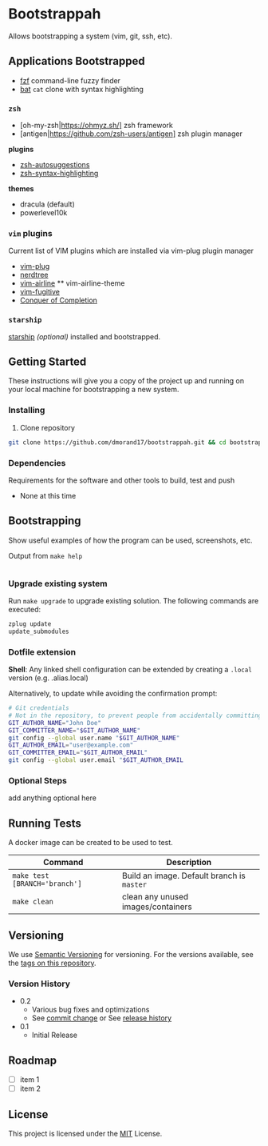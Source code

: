# Bootstrappah

Allows bootstrapping a system (vim, git, ssh, etc).

## Applications Bootstrapped

* [fzf](https://github.com/junegunn/fzf) command-line fuzzy finder
* [bat](https://github.com/sharkdp/bat) `cat` clone with syntax highlighting

### `zsh`

* [oh-my-zsh|https://ohmyz.sh/] zsh framework
* [antigen|https://github.com/zsh-users/antigen] zsh plugin manager

**plugins**
* [zsh-autosuggestions](https://github.com/zsh-users/zsh-autosuggestions.git)
* [zsh-syntax-highlighting](https://github.com/zsh-users/zsh-syntax-highlighting.git)

**themes**
* dracula (default)
* powerlevel10k

### `vim` plugins

Current list of VIM plugins which are installed via vim-plug plugin manager
* [vim-plug](https://github.com/junegunn/vim-plug)
* [nerdtree](https://github.com/preservim/nerdtree)
* [vim-airline](https://github.com/vim-airline/vim-airline)
** vim-airline-theme
* [vim-fugitive](https://github.com/tpope/vim-fugitive)
* [Conquer of Completion](https://github.com/neoclide/coc.nvim)

### `starship`
[starship](https://starship.rs/) _(optional)_ installed and bootstrapped.

## Getting Started

These instructions will give you a copy of the project up and running on
your local machine for bootstrapping a new system.

### Installing

1.  Clone repository
```bash
git clone https://github.com/dmorand17/bootstrappah.git && cd bootstrappah
```

### Dependencies

Requirements for the software and other tools to build, test and push
- None at this time

## Bootstrapping

Show useful examples of how the program can be used, screenshots, etc.

Output from `make help`
```
```
### Upgrade existing system

Run `make upgrade` to upgrade existing solution.  The following commands are executed:
```bash
zplug update
update_submodules
```

### Dotfile extension

**Shell**: Any linked shell configuration can be extended by creating a `.local` version (e.g. .alias.local)

Alternatively, to update while avoiding the confirmation prompt:

```bash
# Git credentials
# Not in the repository, to prevent people from accidentally committing under my name 
GIT_AUTHOR_NAME="John Doe"
GIT_COMMITTER_NAME="$GIT_AUTHOR_NAME" 
git config --global user.name "$GIT_AUTHOR_NAME" 
GIT_AUTHOR_EMAIL="user@example.com"
GIT_COMMITTER_EMAIL="$GIT_AUTHOR_EMAIL" 
git config --global user.email "$GIT_AUTHOR_EMAIL
```

### Optional Steps
add anything optional here
## Running Tests

A docker image can be created to be used to test.

| Command     | Description |
| ----------- | ----------- |
| `make test [BRANCH='branch']`| Build an image.  Default branch is `master` |
| `make clean`| clean any unused images/containers |


## Versioning

We use [Semantic Versioning](http://semver.org/) for versioning. For the versions
available, see the [tags on this
repository](https://github.com/dmorand17/{project}/tags).

### Version History

* 0.2
    * Various bug fixes and optimizations
    * See [commit change]() or See [release history]()
* 0.1
    * Initial Release

## Roadmap

- [ ] item 1
- [ ] item 2

## License

This project is licensed under the [MIT](LICENSE.md) License.  

